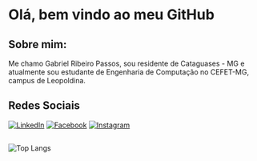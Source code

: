 # Olá, bem vindo ao meu GitHub

## Sobre mim:

Me chamo Gabriel Ribeiro Passos, sou residente de Cataguases - MG e atualmente sou estudante de Engenharia de Computação no CEFET-MG, campus de Leopoldina.

## Redes Sociais

[![LinkedIn](https://img.shields.io/badge/LinkedIn-0077B5?style=for-the-badge&logo=linkedin&logoColor=white)](https://www.linkedin.com/in/gabrielribeiropassos)
[![Facebook](https://img.shields.io/badge/Facebook-1877F2?style=for-the-badge&logo=facebook&logoColor=white)](https://www.facebook.com/gabriel.ribeiropassos.52)
[![Instagram](https://img.shields.io/badge/-Instagram-%23E4405F?style=for-the-badge&logo=instagram&logoColor=white)](https://www.instagram.com/grpassos/)

##

![Top Langs](https://github-readme-stats-git-masterrstaa-rickstaa.vercel.app/api/top-langs/?username=g4briel-rp&layout=compact&bg_color=000&border_color=30A3DC&title_color=E94D5F&text_color=FFF)
